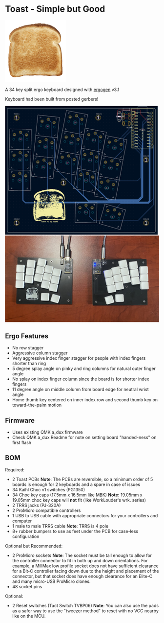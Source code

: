 # Toast - Simple but Good

<img src="https://raw.githubusercontent.com/vpzed/keyboards/main/toast/media/toast.png" width="200">

A 34 key split ergo keyboard designed with [ergogen](https://github.com/ergogen/ergogen) v3.1

Keyboard had been built from posted gerbers!

<img src="https://raw.githubusercontent.com/vpzed/keyboards/main/toast/media/toast1-pcb-2d.png" width="500">

<img src="https://raw.githubusercontent.com/vpzed/keyboards/main/toast/media/toastv1.jpg" width="1080">

## Ergo Features
- No row stagger
- Aggressive column stagger
- Very aggressive index finger stagger for people with index fingers shorter than ring
- 5 degree splay angle on pinky and ring columns for natural outer finger angle
- No splay on index finger column since the board is for shorter index fingers
- 11 degree angle on middle column from board edge for neutral wrist angle
- Home thumb key centered on inner index row and second thumb key on toward-the-palm motion

## Firmware
- Uses existing QMK a_dux firmware
- Check QMK a_dux Readme for note on setting board "handed-ness" on first flash

## BOM

Required:
- 2 Toast PCBs **Note**: The PCBs are reversible, so a minimum order of 5 boards is enough for 2 keyboards and a spare in case of issues
- 34 Kaihl Choc v1 switches (PG1350)
- 34 Choc key caps (17.5mm x 16.5mm like MBK) **Note:** 19.05mm x 19.05mm choc key caps will **not** fit (like WorkLouder's wrk. series)
- 2 TRRS jacks (PJ-320A)
- 2 ProMicro compatible controllers
- 1 USB to USB cable with appropriate connectors for your controllers and computer
- 1 male to male TRRS cable **Note**: TRRS is 4 pole
- 8+ rubber bumpers to use as feet under the PCB for case-less configuration

Optional but Recommended:
- 2 ProMicro sockets **Note**: The socket must be tall enough to allow for the controller connector to fit in both up and down orientations. For example, a MillMax low profile socket does not have sufficient clearance for a Bit-C controller facing down due to the height and placement of the connector, but that socket does have enough clearance for an Elite-C and many micro-USB ProMicro clones.
- 48 socket pins

Optional:
- 2 Reset switches (Tact Switch TVBP06) **Note**: You can also use the pads as a safer way to use the "tweezer method" to reset with no VCC nearby like on the MCU.

